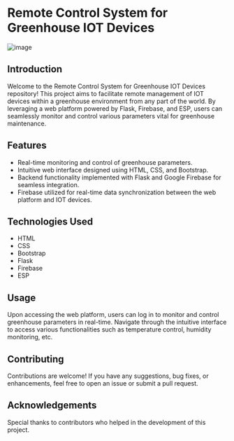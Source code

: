 # Remote Control System for Greenhouse IOT Devices

![image](https://github.com/RanitSarkar/greenhouse/assets/98449216/a0f02883-64dc-4465-b80a-790f6792c17d)


## Introduction
Welcome to the Remote Control System for Greenhouse IOT Devices repository! This project aims to facilitate remote management of IOT devices within a greenhouse environment from any part of the world. By leveraging a web platform powered by Flask, Firebase, and ESP, users can seamlessly monitor and control various parameters vital for greenhouse maintenance.

## Features
- Real-time monitoring and control of greenhouse parameters.
- Intuitive web interface designed using HTML, CSS, and Bootstrap.
- Backend functionality implemented with Flask and Google Firebase for seamless integration.
- Firebase utilized for real-time data synchronization between the web platform and IOT devices.

## Technologies Used
- HTML
- CSS
- Bootstrap
- Flask
- Firebase
- ESP

## Usage
Upon accessing the web platform, users can log in to monitor and control greenhouse parameters in real-time.
Navigate through the intuitive interface to access various functionalities such as temperature control, humidity monitoring, etc.

## Contributing
Contributions are welcome! If you have any suggestions, bug fixes, or enhancements, feel free to open an issue or submit a pull request.

## Acknowledgements
Special thanks to contributors who helped in the development of this project.
